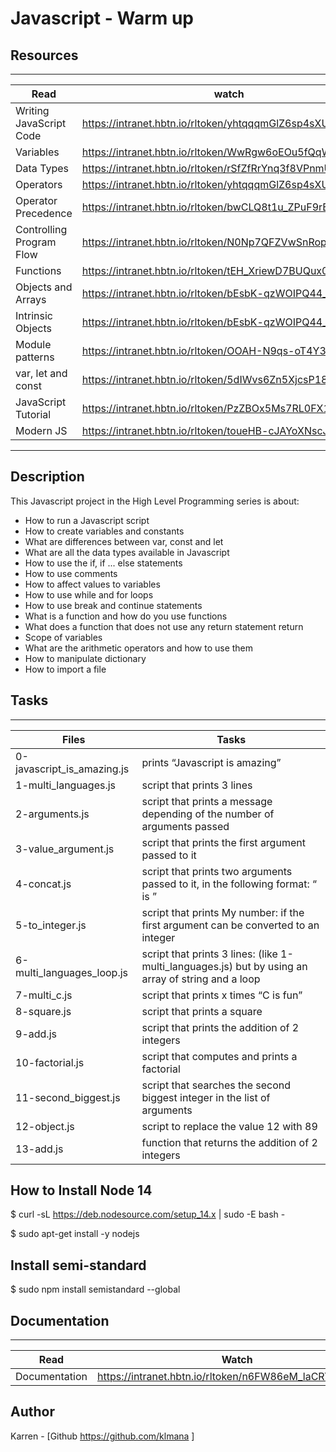 # Javascript - Warm up


## Resources
---
Read|watch
---|---
Writing JavaScript Code |  https://intranet.hbtn.io/rltoken/yhtqqqmGlZ6sp4sXUk3vGw
Variables | https://intranet.hbtn.io/rltoken/WwRgw6oEOu5fQqWs2h3B9Q
Data Types | https://intranet.hbtn.io/rltoken/rSfZfRrYnq3f8VPnmUoVBA
Operators | https://intranet.hbtn.io/rltoken/yhtqqqmGlZ6sp4sXUk3vGw
Operator Precedence | https://intranet.hbtn.io/rltoken/bwCLQ8t1u_ZPuF9rBiDHHg
Controlling Program Flow | https://intranet.hbtn.io/rltoken/N0Np7QFZVwSnRopkHsN4ow
Functions | https://intranet.hbtn.io/rltoken/tEH_XriewD7BUQux0ADN0w
Objects and Arrays | https://intranet.hbtn.io/rltoken/bEsbK-qzWOIPQ44_LmwV5w
Intrinsic Objects | https://intranet.hbtn.io/rltoken/bEsbK-qzWOIPQ44_LmwV5w
Module patterns | https://intranet.hbtn.io/rltoken/OOAH-N9qs-oT4Y32ErUELQ
var, let and const | https://intranet.hbtn.io/rltoken/5dIWvs6Zn5XjcsP18Ti9Uw
JavaScript Tutorial | https://intranet.hbtn.io/rltoken/PzZBOx5Ms7RL0FX1fihHKw
Modern JS | https://intranet.hbtn.io/rltoken/toueHB-cJAYoXNscJtr3Jw
---
## Description

This Javascript project in the High Level Programming series is about:
* How to run a Javascript script
* How to create variables and constants
* What are differences between var, const and let
* What are all the data types available in Javascript
* How to use the if, if ... else statements
* How to use comments
* How to affect values to variables
* How to use while and for loops
* How to use break and continue statements
* What is a function and how do you use functions
* What does a function that does not use any return statement return
* Scope of variables
* What are the arithmetic operators and how to use them
* How to manipulate dictionary
* How to import a file

## Tasks
---
Files|Tasks
---|---
0-javascript_is_amazing.js | prints “Javascript is amazing”
1-multi_languages.js | script that prints 3 lines
2-arguments.js | script that prints a message depending of the number of arguments passed
3-value_argument.js | script that prints the first argument passed to it
4-concat.js | script that prints two arguments passed to it, in the following format: “ is ”
5-to_integer.js | script that prints My number: <first argument converted in integer> if the first argument can be converted to an integer
6-multi_languages_loop.js | script that prints 3 lines: (like 1-multi_languages.js) but by using an array of string and a loop
7-multi_c.js | script that prints x times “C is fun”
8-square.js |  script that prints a square
9-add.js |  script that prints the addition of 2 integers
10-factorial.js | script that computes and prints a factorial
11-second_biggest.js | script that searches the second biggest integer in the list of arguments
12-object.js | script to replace the value 12 with 89
13-add.js | function that returns the addition of 2 integers


## How to Install Node 14

$ curl -sL https://deb.nodesource.com/setup_14.x | sudo -E bash -

$ sudo apt-get install -y nodejs


## Install semi-standard

$ sudo npm install semistandard --global
## Documentation
---
Read|Watch
---|---
Documentation | https://intranet.hbtn.io/rltoken/n6FW86eM_laCRYFfuHKjXA

## Author
Karren - [Github https://github.com/klmana ]
